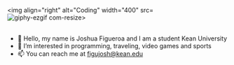 <img align="right" alt="Coding" width="400" src= ![giphy-ezgif com-resize](https://github.com/joshfigs/joshfigs/assets/157768397/d7bdad85-e4f2-4b63-8ae4-d54f73e80c24)\>
<br><br>
- 👋 Hello, my name is Joshua Figueroa and I am a student Kean University
- 👀 I’m interested in programming, traveling, video games and sports                
- 📫 You can reach me at figujosh@kean.edu                        
















<!---
joshfigs/joshfigs is a ✨ special ✨ repository because its `README.md` (this file) appears on your GitHub profile.
You can click the Preview link to take a look at your changes.
--->
